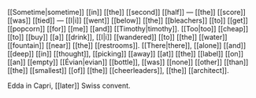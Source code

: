 [[Sometime|sometime]] [[in]] [[the]] [[second]] [[half]] — [[the]] [[score]] [[was]] [[tied]] — [[I|i]] [[went]] [[below]] [[the]] [[bleachers]] [[to]] [[get]] [[popcorn]] [[for]] [[me]] [[and]] [[Timothy|timothy]]. [[Too|too]] [[cheap]] [[to]] [[buy]] [[a]] [[drink]], [[I|i]] [[wandered]] [[to]] [[the]] [[water]] [[fountain]] [[near]] [[the]] [[restrooms]]. [[There|there]], [[alone]] [[and]] [[deep]] [[in]] [[thought]], [[picking]] [[away]] [[at]] [[the]] [[label]] [[on]] [[an]] [[empty]] [[Évian|evian]] [[bottle]], [[was]] [[none]] [[other]] [[than]] [[the]] [[smallest]] [[of]] [[the]] [[cheerleaders]], [[the]] [[architect]].

Edda in Capri, [[later]] Swiss convent.

